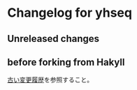 # Changelog for yhseq

## Unreleased changes

## before forking from Hakyll

[古い変更履歴](./OLD_CHANGELOG.md)を参照すること。
